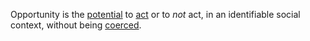 Opportunity is the [potential](https://github.com/gcassel/Modular-Organization-Terminology/blob/master/terms/potential.md) to [act](https://github.com/gcassel/Modular-Organization-Terminology/blob/master/terms/action.md) or to *not* act, in an identifiable social context, without being [coerced](https://github.com/gcassel/Modular-Organization-Terminology/blob/master/terms/coercion.md).
